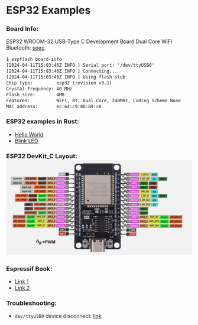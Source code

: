 # ESP32 Examples
### Board Info:
ESP32 WROOM-32 USB-Type C Development Board Dual Core WiFi Bluetooth: [spec](./doc/specification.txt).

```shell
$ espflash board-info
[2024-04-11T15:03:46Z INFO ] Serial port: '/dev/ttyUSB0'
[2024-04-11T15:03:46Z INFO ] Connecting...
[2024-04-11T15:03:46Z INFO ] Using flash stub
Chip type:         esp32 (revision v3.1)
Crystal frequency: 40 MHz
Flash size:        4MB
Features:          WiFi, BT, Dual Core, 240MHz, Coding Scheme None
MAC address:       ec:64:c9:86:89:c8
```

### ESP32 examples in Rust:
- [Hello World](./hello/src/main.rs)
- [Blink LED](./blinky/src/main.rs)

### ESP32 DevKit_C Layout: ![link](./esp32-wroom32.png)

### Espressif Book:
- [Link 1](https://docs.esp-rs.org/book/introduction.html)
- [Link 2](https://docs.esp-rs.org/book/writing-your-own-application/nostd.html)

### Troubleshooting:
- `dev/ttyUSB0` device disconnect: [link](https://askubuntu.com/questions/1454633/dev-ttyusb0-device-connects-then-is-forced-to-disconnect-by-another-device/1454639#1454639)


